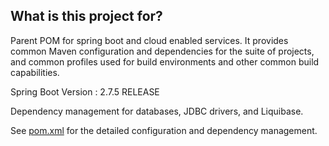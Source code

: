 ## What is this project for? ##

Parent POM for spring boot and cloud enabled services. It provides common Maven configuration and dependencies for the suite of projects, and common profiles used for build environments and other common build capabilities.

Spring Boot Version : 2.7.5 RELEASE


Dependency management for databases, JDBC drivers, and Liquibase.

See [pom.xml](https://github.ec.va.gov/EPMO/vop-framework/blob/master/vop-framework-parentpom/pom.xml) for the detailed configuration and dependency management.
